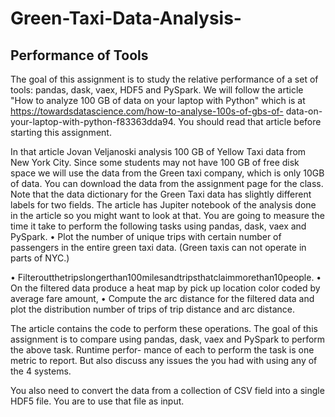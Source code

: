 # Green-Taxi-Data-Analysis-

## Performance of Tools ##

The goal of this assignment is to study the relative performance of a set of tools: pandas, dask, vaex, HDF5 and PySpark. We will follow the article "How to analyze 100 GB of data on your laptop with Python" which is at https://towardsdatascience.com/how-to-analyse-100s-of-gbs-of- data-on-your-laptop-with-python-f83363dda94. You should read that article before starting this assignment.

In that article Jovan Veljanoski analysis 100 GB of Yellow Taxi data from New York City. Since some students may not have 100 GB of free disk space we will use the data from the Green taxi company, which is only 10GB of data. You can download the data from the assignment page for the class. Note that the data dictionary for the Green Taxi data has slightly different labels for two fields. The article has Jupiter notebook of the analysis done in the article so you might want to look at that.
You are going to measure the time it take to perform the following tasks using pandas, dask, vaex and PySpark.
• Plot the number of unique trips with certain number of passengers in the entire green taxi data. (Green taxis can not operate in parts of NYC.)

• Filteroutthetripslongerthan100milesandtripsthatclaimmorethan10people.
• On the filtered data produce a heat map by pick up location color coded by average fare amount,
• Compute the arc distance for the filtered data and plot the distribution number of trips of trip distance and arc distance.

The article contains the code to perform these operations. The goal of this assignment is to compare using pandas, dask, vaex and PySpark to perform the above task. Runtime perfor- mance of each to perform the task is one metric to report. But also discuss any issues the you had with using any of the 4 systems.

You also need to convert the data from a collection of CSV field into a single HDF5 file. You are to use that file as input.
